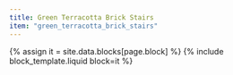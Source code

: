 ```yaml
---
title: Green Terracotta Brick Stairs
item: "green_terracotta_brick_stairs"
---
```


{% assign it = site.data.blocks[page.block] %}
{% include block_template.liquid block=it %}

